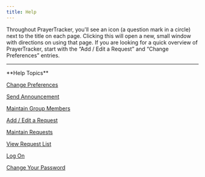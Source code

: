 ```yaml
---
title: Help
---
```


Throughout PrayerTracker, you'll see an icon (a question mark in a circle) next to the title on each page. Clicking this will open a new, small window with directions on using that page. If you are looking for a quick overview of PrayerTracker, start with the “Add / Edit a Request” and “Change Preferences” entries.

----

<p class="pt-center-text">**Help Topics**</p>

[Change Preferences](./small-group/preferences.html)

[Send Announcement](./small-group/announcement.html)

[Maintain Group Members](./small-group/members.html)

[Add / Edit a Request](./requests/edit.html)

[Maintain Requests](./requests/maintain.html)

[View Request List](./requests/view.html)

[Log On](./user/log-on.html)

[Change Your Password](./user/password.html)
